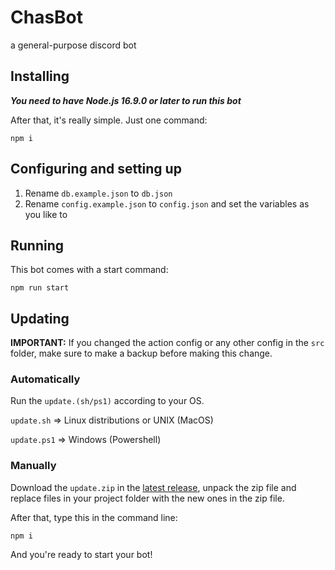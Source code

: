 # ChasBot
a general-purpose discord bot


## Installing
***You need to have Node.js 16.9.0 or later to run this bot***

After that, it's really simple. Just one command:
```
npm i
```

## Configuring and setting up
1. Rename `db.example.json` to  `db.json`
2. Rename `config.example.json` to `config.json` and set the variables as you like to

## Running
This bot comes with a start command:
```
npm run start
```

## Updating
**IMPORTANT:** If you changed the action config or any other config in the `src` folder, make sure to make a backup before making this change.

### Automatically
Run the `update.(sh/ps1)` according to your OS. 

`update.sh` => Linux distributions or UNIX (MacOS)

`update.ps1` => Windows (Powershell)

### Manually
Download the `update.zip` in the [latest release](https://github.com/freegamerskids/ChasBot/releases/latest), unpack the zip file and replace files in your project folder with the new ones in the zip file.

After that, type this in the command line:
```
npm i
```

And you're ready to start your bot!